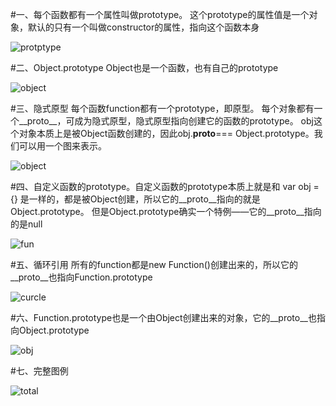 #一、每个函数都有一个属性叫做prototype。
这个prototype的属性值是一个对象，默认的只有一个叫做constructor的属性，指向这个函数本身

![protptype](http://7xjf2l.com2.z0.glb.qiniucdn.com/prototype1.jpg)

#二、Object.prototype
Object也是一个函数，也有自己的prototype

![object](http://7xjf2l.com2.z0.glb.qiniucdn.com/prototype2.jpg)

#三、隐式原型
每个函数function都有一个prototype，即原型。
每个对象都有一个__proto__，可成为隐式原型，隐式原型指向创建它的函数的prototype。
obj这个对象本质上是被Object函数创建的，因此obj.__proto__=== Object.prototype。我们可以用一个图来表示。

![object](http://7xjf2l.com2.z0.glb.qiniucdn.com/prototype3.jpg)

#四、自定义函数的prototype。自定义函数的prototype本质上就是和 var obj = {} 是一样的，都是被Object创建，所以它的__proto__指向的就是Object.prototype。
但是Object.prototype确实一个特例——它的__proto__指向的是null

![fun](http://7xjf2l.com2.z0.glb.qiniucdn.com/prototype4.jpg)

#五、循环引用
所有的function都是new Function()创建出来的，所以它的__proto__也指向Function.prototype

![curcle](http://7xjf2l.com2.z0.glb.qiniucdn.com/prototype5.jpg)

#六、Function.prototype也是一个由Object创建出来的对象，它的__proto__也指向Object.prototype

![obj](http://7xjf2l.com2.z0.glb.qiniucdn.com/prototype6.jpg)

#七、完整图例

![total](http://7xjf2l.com2.z0.glb.qiniucdn.com/prototype7.jpg)